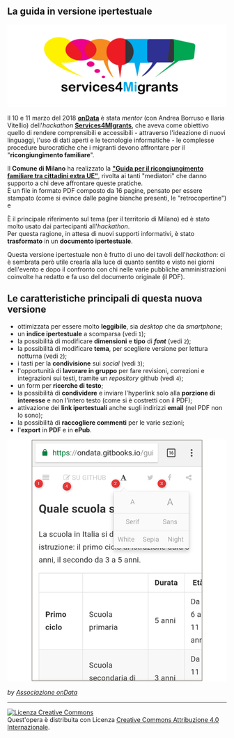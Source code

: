 ## La guida in versione ipertestuale

![services4migrants](assets/services4migrants.jpg)

Il 10 e 11 marzo del 2018 [**onData**](http://ondata.it/) è stata *mentor* (con Andrea Borruso e Ilaria Vitellio) dell'*hackathon* [**Services4MIgrants**](https://www.eventbrite.it/e/biglietti-services4migrants-un-hackathon-per-migliorare-i-servizi-ai-migranti-43354522544), che aveva come obiettivo quello di rendere comprensibili e accessibili - attraverso l'ideazione di nuovi linguaggi, l'uso di dati aperti e le tecnologie informatiche - le complesse procedure burocratiche che i migranti devono affrontare per il "**ricongiungimento familiare**".

Il **Comune di Milano** ha realizzato la [**"Guida per il ricongiungimento familiare tra cittadini extra UE"**](doc/assets/GUIDA_RICONGIUNGIMENTO_FAMILIARE_20_9_2016.pdf), rivolta ai tanti "mediatori" che danno supporto a chi deve affrontare queste pratiche.<br>
È un file in formato PDF composto da 16 pagine, pensato per essere stampato (come si evince dalle pagine bianche presenti, le "retrocopertine") e

È il principale riferimento sul tema (per il territorio di Milano) ed è stato molto usato dai partecipanti all'*hackathon*.<br>
Per questa ragione, in attesa di nuovi supporti informativi, è stato **trasformato** in un **documento ipertestuale**.

Questa versione ipertestuale non è frutto di uno dei tavoli dell'*hackathon*: ci è sembrata però utile crearla alla luce di quanto sentito e visto nei giorni dell'evento e dopo il confronto con chi nelle varie pubbliche amministrazioni coinvolte ha redatto e fa uso del documento originale (il PDF).

## Le caratteristiche principali di questa nuova versione

- ottimizzata per essere molto **leggibile**, sia *desktop* che da *smartphone*;
- un **indice ipertestuale** a scomparsa (vedi `1`);
- la possibilità di modificare **dimensioni** e **tipo** di ***font*** (vedi `2`);
- la possibilità di modificare **tema**, per scegliere versione per lettura notturna (vedi `2`);
- i tasti per la **condivisione** sui *social* (vedi `3`);
- l'opportunità di **lavorare in gruppo** per fare revisioni, correzioni e integrazioni sui testi, tramite un *repository* github (vedi `4`);
- un form per **ricerche di testo**;
- la possibilità di **condividere** e inviare l'hyperlink solo alla **porzione di interesse** e non l'intero testo (come si è costretti con il PDF);
- attivazione dei **link ipertestuali** anche sugli indirizzi **email** (nel PDF non lo sono);
- la possibilità di **raccogliere commenti** per le varie sezioni;
- l'**export** in **PDF** e in **ePub**.

![](assets/mobile03.png)


*by [Associazione onData](http://ondata.it/)*

---

<a rel="license" href="http://creativecommons.org/licenses/by/4.0/"><img alt="Licenza Creative Commons" style="border-width:0" src="https://i.creativecommons.org/l/by/4.0/88x31.png" /></a><br />Quest'opera è distribuita con Licenza <a rel="license" href="http://creativecommons.org/licenses/by/4.0/">Creative Commons Attribuzione 4.0 Internazionale</a>.